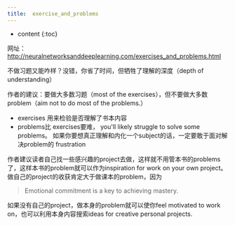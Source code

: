 ```yaml
---
title:  exercise_and_problems
---
```



* content
{:toc}

网址： http://neuralnetworksanddeeplearning.com/exercises_and_problems.html


不做习题又能咋样？没错，你省了时间，但牺牲了理解的深度（depth of understanding）


作者的建议：要做大多数习题（most of the exercises），但不要做大多数problem（aim not to do most of the problems.）
* exercises 用来检验是否理解了书本内容
* problems比 exercises要难， you'll likely struggle to solve some problems。 如果你要想真正理解和内化一个subject的话，一定要敢于面对解决problem的 frustration


作者建议读者自己找一些感兴趣的project去做，这样就不用管本书的problems了，这样本书的problem就可以作为inspiration for work on your own project。 做自己的project的收获肯定大于做课本的problem，因为
>Emotional commitment is a key to achieving mastery.


如果没有自己的project，做本身的problem就可以使你feel motivated to work on，也可以利用本身内容搜索ideas for creative personal projects.  




